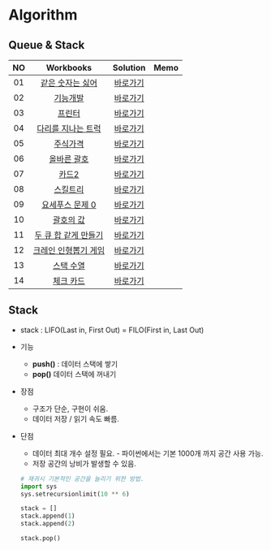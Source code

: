 # Algorithm 
## Queue & Stack
|<center>NO|                                   <center>Workbooks                                    |            <center>Solution             |<center>Memo|
|:---:|:--------------------------------------------------------------------------------------:|:---------------------------------------:|:---:|
|01|      [같은 숫자는 싫어](https://school.programmers.co.kr/learn/courses/30/lessons/12906)      |    [바로가기](./Solution/같은%20숫자는%20싫어)     |  |
|02|        [기능개발](https://school.programmers.co.kr/learn/courses/30/lessons/42586)         |         [바로가기](./Solution/기능개발)         ||
|03|         [프린터](https://school.programmers.co.kr/learn/courses/30/lessons/42587)         |         [바로가기](./Solution/프린터)          | |
|04|     [다리를 지나는 트럭](https://school.programmers.co.kr/learn/courses/30/lessons/42583)      |    [바로가기](./Solution/다리를%20지나는%20트럭)    ||
|05|        [주식가격](https://school.programmers.co.kr/learn/courses/30/lessons/42584)         |         [바로가기](./Solution/주식가격)         ||
|06|   [올바른 괄호](https://school.programmers.co.kr/learn/courses/30/lessons/12909)    |       [바로가기](./Solution/올바른%20괄호)       ||
|07|                  [카드2](https://www.acmicpc.net/problem/2164)                   |         [바로가기](./Solution/카드2)          ||
|08|    [스킬트리](https://school.programmers.co.kr/learn/courses/30/lessons/49993)     |         [바로가기](./Solution/스킬트리)         ||
|09|  [요세푸스 문제 0](https://school.programmers.co.kr/learn/courses/30/lessons/11866)  |    [바로가기](./Solution/요세푸스%20문제%200)     ||
|10|    [괄호의 값](https://school.programmers.co.kr/learn/courses/30/lessons/11866)    |       [바로가기](./Solution/괄호의%20값)        ||
|11|[두 큐 합 같게 만들기](https://school.programmers.co.kr/learn/courses/30/lessons/118667)| [바로가기](./Solution/두%20큐%20합%20같게%20만들기) ||
|12| [크레인 인형뽑기 게임](https://school.programmers.co.kr/learn/courses/30/lessons/64061) |   [바로가기](./Solution/크레인%20인형뽑기%20게임)    ||
|13|                 [스택 수열](https://www.acmicpc.net/problem/1874)                  |       [바로가기](./Solution/스택%20수열)        | |
|14|                 [체크 카드](https://edu.goorm.io/learn/lecture/33428/%EC%95%8C%EA%B3%A0%EB%A6%AC%EC%A6%98-%EB%A8%BC%EB%8D%B0%EC%9D%B4-%EC%B1%8C%EB%A6%B0%EC%A7%80-%ED%95%B4%EC%84%A4/lesson/1679178/4%EC%A3%BC%EC%B0%A8-%EB%B3%B5%EC%8A%B5%EB%AC%B8%EC%A0%9C-1-%EC%B2%B4%ED%81%AC-%EC%B9%B4%EB%93%9C)                  |       [바로가기](./Solution/체크%20카드)        | |

## Stack
- stack : LIFO(Last in, First Out) = FILO(First in, Last Out)
- 기능
  - **push()** : 데이터 스택에 쌓기 
  - **pop()** 데이터 스택에 꺼내기 
- 장점
  - 구조가 단순, 구현이 쉬움.
  - 데이터 저장 / 읽기 속도 빠름.

- 단점
  - 데이터 최대 개수 설정 필요. - 파이썬에서는 기본 1000개 까지 공간 사용 가능.
  - 저장 공간의 낭비가 발생할 수 있음.

   ``` python
   # 재귀시 기본적인 공간을 늘리기 위한 방법.
   import sys 
   sys.setrecursionlimit(10 ** 6)
   
   stack = []
   stack.append(1)
   stack.append(2)
  
   stack.pop()
  ```